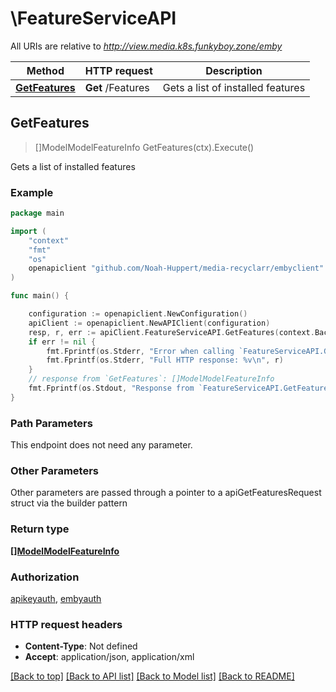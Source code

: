 # \FeatureServiceAPI

All URIs are relative to *http://view.media.k8s.funkyboy.zone/emby*

Method | HTTP request | Description
------------- | ------------- | -------------
[**GetFeatures**](FeatureServiceAPI.md#GetFeatures) | **Get** /Features | Gets a list of installed features



## GetFeatures

> []ModelModelFeatureInfo GetFeatures(ctx).Execute()

Gets a list of installed features



### Example

```go
package main

import (
	"context"
	"fmt"
	"os"
	openapiclient "github.com/Noah-Huppert/media-recyclarr/embyclient"
)

func main() {

	configuration := openapiclient.NewConfiguration()
	apiClient := openapiclient.NewAPIClient(configuration)
	resp, r, err := apiClient.FeatureServiceAPI.GetFeatures(context.Background()).Execute()
	if err != nil {
		fmt.Fprintf(os.Stderr, "Error when calling `FeatureServiceAPI.GetFeatures``: %v\n", err)
		fmt.Fprintf(os.Stderr, "Full HTTP response: %v\n", r)
	}
	// response from `GetFeatures`: []ModelModelFeatureInfo
	fmt.Fprintf(os.Stdout, "Response from `FeatureServiceAPI.GetFeatures`: %v\n", resp)
}
```

### Path Parameters

This endpoint does not need any parameter.

### Other Parameters

Other parameters are passed through a pointer to a apiGetFeaturesRequest struct via the builder pattern


### Return type

[**[]ModelModelFeatureInfo**](ModelFeatureInfo.md)

### Authorization

[apikeyauth](../README.md#apikeyauth), [embyauth](../README.md#embyauth)

### HTTP request headers

- **Content-Type**: Not defined
- **Accept**: application/json, application/xml

[[Back to top]](#) [[Back to API list]](../README.md#documentation-for-api-endpoints)
[[Back to Model list]](../README.md#documentation-for-models)
[[Back to README]](../README.md)

